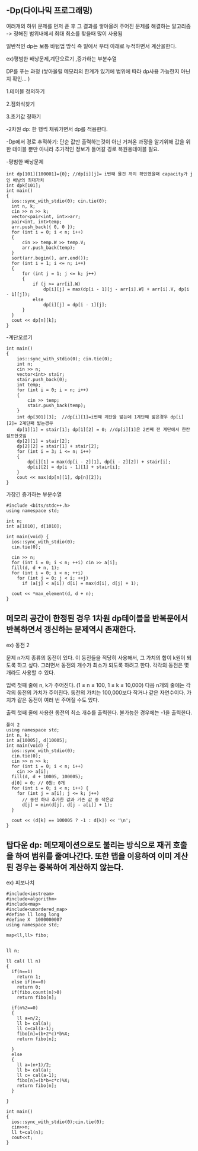 -Dp(다이나믹 프로그래밍)
-
여러개의 하위 문제를 먼저 푼 후 그 결과를 쌓아올려 주어진 문제를 해결하는 알고리즘 -> 정해진 범위내에서 최대 최소를 찾을때 많이 사용됨

일반적인 dp는 보통 바텀업 방식 즉 밑에서 부터 아래로 누적하면서 계산을한다.

  ex)평범한 배낭문제,계단오르기 ,증가하는 부분수열 
  
  DP를 푸는 과정 (쌓아올릴 메모리의 한계가 있기에 범위에 따라 dp사용 가능한지 아닌지 확인... )
  
  1.테이블 정의하기 
  
  2.점화식찾기
  
  3.초기값 정하기 

  -2차원 dp: 한 행씩 채워가면서 dp를 적용한다.

  -Dp에서 경로 추적하기: 단순 값만 출력하는것이 아닌 거쳐온 과정을 알기위해 값을 위한 테이블 뿐만 아니라 추가적인 정보가 들어갈 경로 복원용테이블 필요.

  -평범한 배낭문제 
  ```
int dp[101][100001]={0}; //dp[i][j]= i번째 물건 까지 확인했을때 capacity가 j인 배낭의 최대가치
int dpk[101];
int main()
{
	ios::sync_with_stdio(0); cin.tie(0);
	int n, k;
	cin >> n >> k;
	vector<pair<int, int>>arr;
	pair<int, int>temp;
	arr.push_back({ 0, 0 });
	for (int i = 0; i < n; i++)
	{
		cin >> temp.W >> temp.V; 
		arr.push_back(temp);
	}
	sort(arr.begin(), arr.end());
	for (int i = 1; i <= n; i++)
	{
		for (int j = 1; j <= k; j++)
		{ 
			if (j >= arr[i].W) 
				dp[i][j] = max(dp[i - 1][j - arr[i].W] + arr[i].V, dp[i - 1][j]);
			else
				dp[i][j] = dp[i - 1][j];
		}
	}
	cout << dp[n][k];
}
  ```
-계단오르기
```
int main()
{
	ios::sync_with_stdio(0); cin.tie(0);
	int n;
	cin >> n;
	vector<int> stair;
	stair.push_back(0);
	int temp;
	for (int i = 0; i < n; i++)
	{
		cin >> temp;
		stair.push_back(temp);
	}
	int dp[301][3];  //dp[i][1]=i번째 계단을 밟는데 1계단째 밟은경우 dp[i][2]= 2계단째 밟는경우
	dp[1][1] = stair[1]; dp[1][2] = 0; //dp[i][1]은 2번째 전 계단에서 한칸 점프한것임 
	dp[2][1] = stair[2];
	dp[2][2] = stair[1] + stair[2];
	for (int i = 3; i <= n; i++)
	{
		dp[i][1] = max(dp[i - 2][1], dp[i - 2][2]) + stair[i];
		dp[i][2] = dp[i - 1][1] + stair[i];
	}
	cout << max(dp[n][1], dp[n][2]);
}

```
가장긴 증가하는 부분수열
```
#include <bits/stdc++.h>
using namespace std;

int n;
int a[1010], d[1010];

int main(void) {
  ios::sync_with_stdio(0);
  cin.tie(0);

  cin >> n;
  for (int i = 0; i < n; ++i) cin >> a[i];
  fill(d, d + n, 1);
  for (int i = 0; i < n; ++i)
    for (int j = 0; j < i; ++j)
      if (a[j] < a[i]) d[i] = max(d[i], d[j] + 1);
  
  cout << *max_element(d, d + n);
}

```

메모리 공간이 한정된 경우 1차원 dp테이블을 반복문에서 반복하면서 갱신하는 문제역시 존재한다.
-
ex) 동전 2

문제
n가지 종류의 동전이 있다. 이 동전들을 적당히 사용해서, 그 가치의 합이 k원이 되도록 하고 싶다. 그러면서 동전의 개수가 최소가 되도록 하려고 한다. 각각의 동전은 몇 개라도 사용할 수 있다.

입력
첫째 줄에 n, k가 주어진다. (1 ≤ n ≤ 100, 1 ≤ k ≤ 10,000) 다음 n개의 줄에는 각각의 동전의 가치가 주어진다. 동전의 가치는 100,000보다 작거나 같은 자연수이다. 가치가 같은 동전이 여러 번 주어질 수도 있다.

출력
첫째 줄에 사용한 동전의 최소 개수를 출력한다. 불가능한 경우에는 -1을 출력한다.

```
풀이 2
using namespace std;
int n, k;
int a[10005], d[10005];
int main(void) {
  ios::sync_with_stdio(0);
  cin.tie(0);
  cin >> n >> k;
  for (int i = 0; i < n; i++)
    cin >> a[i];
  fill(d, d + 10005, 100005);
  d[0] = 0; // 0원: 0개
  for (int i = 0; i < n; i++) {
    for (int j = a[i]; j <= k; j++)
      // 동전 하나 추가한 값과 기존 값 중 작은값
      d[j] = min(d[j], d[j - a[i]] + 1);
  }

  cout << (d[k] == 100005 ? -1 : d[k]) << '\n';
}

```

탑다운 dp: 메모제이션으로도 불리는 방식으로 재귀 호출을 하여 범위를 줄여나간다. 또한 맵을 이용하여 이미 계산된 경우는 중복하여 계산하지 않는다.
-
ex) 피보나치

```
#include<iostream>
#include<algorithm>
#include<map>
#include<unordered_map>
#define ll long long
#define X  1000000007
using namespace std;

map<ll,ll> fibo;


ll n;

ll cal( ll n)
{
  if(n==1)
    return 1;
  else if(n==0)
    return 0;
  if(fibo.count(n)>0)
    return fibo[n];

  if(n%2==0)
  {
    ll a=n/2;
    ll b= cal(a);
    ll c=cal(a-1);
    fibo[n]=(b+2*c)*b%X;
    return fibo[n];

  }
  else
  {
    ll a=(n+1)/2;
    ll b= cal(a);
    ll c= cal(a-1);
    fibo[n]=(b*b+c*c)%X;
    return fibo[n];
  }
  
} 

int main()
{
  ios::sync_with_stdio(0);cin.tie(0);
  cin>>n;
  ll t=cal(n);
  cout<<t;
}
```


